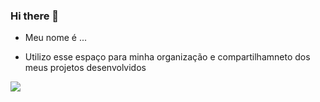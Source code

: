### Hi there 💜

- Meu nome é ...

- Utilizo esse espaço para minha organização e compartilhamneto dos meus projetos desenvolvidos

![](https://media.tenor.com/fCYvprWxVnIAAAAC/luntry-luntryifunny.gif)
